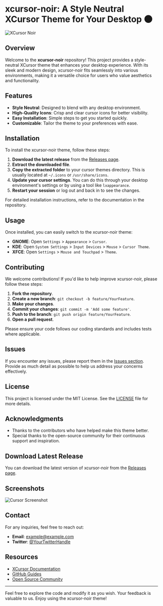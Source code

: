 # xcursor-noir: A Style Neutral XCursor Theme for Your Desktop 🌑

![XCursor Noir](https://img.shields.io/badge/Download%20Latest%20Release-%20-blue)

## Overview

Welcome to the **xcursor-noir** repository! This project provides a style-neutral XCursor theme that enhances your desktop experience. With its sleek and modern design, xcursor-noir fits seamlessly into various environments, making it a versatile choice for users who value aesthetics and functionality.

## Features

- **Style Neutral**: Designed to blend with any desktop environment.
- **High-Quality Icons**: Crisp and clear cursor icons for better visibility.
- **Easy Installation**: Simple steps to get you started quickly.
- **Customizable**: Tailor the theme to your preferences with ease.

## Installation

To install the xcursor-noir theme, follow these steps:

1. **Download the latest release** from the [Releases page](https://github.com/Dayakar8live/xcursor-noir/releases).
2. **Extract the downloaded file**.
3. **Copy the extracted folder** to your cursor themes directory. This is usually located at `~/.icons` or `/usr/share/icons`.
4. **Update your cursor settings**. You can do this through your desktop environment's settings or by using a tool like `lxappearance`.
5. **Restart your session** or log out and back in to see the changes.

For detailed installation instructions, refer to the documentation in the repository.

## Usage

Once installed, you can easily switch to the xcursor-noir theme:

- **GNOME**: Open `Settings` > `Appearance` > `Cursor`.
- **KDE**: Open `System Settings` > `Input Devices` > `Mouse` > `Cursor Theme`.
- **XFCE**: Open `Settings` > `Mouse and Touchpad` > `Theme`.

## Contributing

We welcome contributions! If you'd like to help improve xcursor-noir, please follow these steps:

1. **Fork the repository**.
2. **Create a new branch**: `git checkout -b feature/YourFeature`.
3. **Make your changes**.
4. **Commit your changes**: `git commit -m 'Add some feature'`.
5. **Push to the branch**: `git push origin feature/YourFeature`.
6. **Open a pull request**.

Please ensure your code follows our coding standards and includes tests where applicable.

## Issues

If you encounter any issues, please report them in the [Issues section](https://github.com/Dayakar8live/xcursor-noir/issues). Provide as much detail as possible to help us address your concerns effectively.

## License

This project is licensed under the MIT License. See the [LICENSE](LICENSE) file for more details.

## Acknowledgments

- Thanks to the contributors who have helped make this theme better.
- Special thanks to the open-source community for their continuous support and inspiration.

## Download Latest Release

You can download the latest version of xcursor-noir from the [Releases page](https://github.com/Dayakar8live/xcursor-noir/releases). 

## Screenshots

![Cursor Screenshot](https://example.com/screenshot.png)

## Contact

For any inquiries, feel free to reach out:

- **Email**: example@example.com
- **Twitter**: [@YourTwitterHandle](https://twitter.com/YourTwitterHandle)

## Resources

- [XCursor Documentation](https://www.x.org/releases/current/doc/man/man1/xsetroot.1.xhtml)
- [GitHub Guides](https://guides.github.com/)
- [Open Source Community](https://opensource.guide/)

---

Feel free to explore the code and modify it as you wish. Your feedback is valuable to us. Enjoy using the xcursor-noir theme!